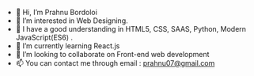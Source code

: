 - 👋 Hi, I’m Prahnu Bordoloi
- 👀 I’m interested in Web Designing.
- 👀 I have a good understanding in HTML5, CSS, SAAS, Python, Modern JavaScript(ES6) . 
- 🌱 I’m currently learning React.js
- 💞️ I’m looking to collaborate on Front-end web development
- 📫 You can contact me through email : prahnu07@gmail.com

<!---
prahnu/prahnu is a ✨ special ✨ repository because its `README.md` (this file) appears on your GitHub profile.
You can click the Preview link to take a look at your changes.
--->
